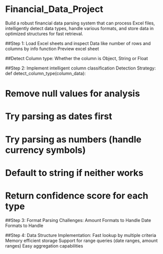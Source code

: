 # Financial_Data_Project
Build a robust financial data parsing system that can process Excel files, intelligently detect data types, handle various formats, and store data in optimized structures for fast retrieval.

##Step 1:
Load Excel sheets and inspect Data like number of rows and columns by info function
Preview excel sheet 

##Detect Column type:
Whether the column is Object, String or Float

##Step 2:
Implement intelligent column classification
Detection Strategy:
def detect_column_type(column_data):
# Remove null values for analysis
# Try parsing as dates first
# Try parsing as numbers (handle currency symbols)
# Default to string if neither works
# Return confidence score for each type

##Step 3: Format Parsing Challenges:
Amount Formats to Handle
Date Formats to Handle

##Step 4: Data Structure Implementation:
 Fast lookup by multiple criteria
 Memory efficient storage
 Support for range queries (date ranges, amount ranges)
 Easy aggregation capabilities


